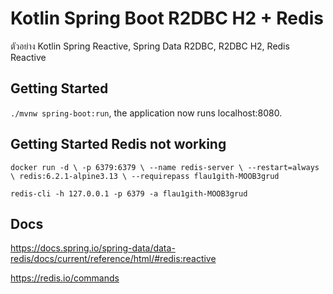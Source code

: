 # Kotlin Spring Boot R2DBC H2 + Redis

ตัวอย่าง Kotlin Spring Reactive, Spring Data R2DBC, R2DBC H2, Redis Reactive

## Getting Started

`./mvnw spring-boot:run`, the application now runs localhost:8080.

## Getting Started Redis not working

`docker run -d \
-p 6379:6379 \
--name redis-server \
--restart=always \
redis:6.2.1-alpine3.13 \
--requirepass flau1gith-MOOB3grud`

`redis-cli -h 127.0.0.1 -p 6379 -a flau1gith-MOOB3grud`


## Docs
https://docs.spring.io/spring-data/data-redis/docs/current/reference/html/#redis:reactive

https://redis.io/commands